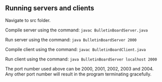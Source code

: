 ## Running servers and clients

Navigate to src folder.

Compile server using the command: 
`javac BulletinBoardServer.java`

Run server using the command: 
`java BulletinBoardServer 2000`

Compile client using the command: 
`javac BulletinBoardClient.java`

Run client using the command: 
`java BulletinBoardServer localhost 2000`

The port number used above can be 2000, 2001, 2002, 2003 and 2004. Any other port number will result in the program terminating gracefully.
